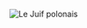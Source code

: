 ![Le Juif polonais](https://upload.wikimedia.org/wikipedia/commons/thumb/d/dd/Atelier_Nadar_-_Fly_scene_from_Offenbach%27s_Orph%C3%A9e_aux_enfers_with_Jeanne_Granier_as_Eurydice_and_Eug%C3%A8ne_Vauthier_as_Jupiter%2C_1887_revival%2C_wide-angle_shot.jpg/500px-Atelier_Nadar_-_Fly_scene_from_Offenbach%27s_Orph%C3%A9e_aux_enfers_with_Jeanne_Granier_as_Eurydice_and_Eug%C3%A8ne_Vauthier_as_Jupiter%2C_1887_revival%2C_wide-angle_shot.jpg)